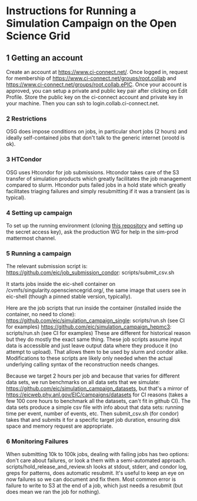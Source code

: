 # Instructions for Running a Simulation Campaign on the Open Science Grid


## 1 Getting an account
Create an account at https://www.ci-connect.net/.
Once logged in, request for membership of https://www.ci-connect.net/groups/root.collab and https://www.ci-connect.net/groups/root.collab.ePIC. 
Once your account is approved, you can setup a private and public key pair after clicking on Edit Profile. Store the public key on the ci-connect account and private key in your machine. Then you can ssh to login.collab.ci-connect.net.

### 2 Restrictions
OSG does impose conditions on jobs, in particular short jobs (2 hours) and ideally self-contained jobs that don't talk to the generic internet (xrootd is ok). 

### 3 HTCondor
OSG uses Htcondor for job submissions. Htcondor takes care of the S3 transfer of simulation products which greatly facilitates the job management compared to slurm. Htcondor puts failed jobs in a hold state which greatly facilitates triaging failures and simply resubmitting if it was a transient (as is typical).

### 4 Setting up campaign 
To set up the running environment (cloning [this repository](https://github.com/eic/job_submission_condor) and setting up the secret access key), ask the production WG for help in the sim-prod mattermost channel.  

### 5 Running a campaign
The relevant submission script is:
https://github.com/eic/job_submission_condor: scripts/submit_csv.sh

It starts jobs inside the eic-shell container on /cvmfs/singularity.opensciencegrid.org/, the same image that users see in eic-shell (though a pinned stable version, typically).

Here are the job scripts that run inside the container (installed inside the container, no need to clone):
https://github.com/eic/simulation_campaign_single: scripts/run.sh (see CI for examples)
https://github.com/eic/simulation_campaign_hepmc3: scripts/run.sh (see CI for examples)
These are different for historical reason but they do mostly the exact same thing. These job scripts assume input data is accessible and just leave output data where they produce it (no attempt to upload). That allows them to be used by slurm and condor alike. Modifications to these scripts are likely only needed when the actual underlying calling syntax of the reconstruction needs changes.

Because we target 2 hours per job and because that varies for different data sets, we run benchmarks on all data sets that we simulate:
https://github.com/eic/simulation_campaign_datasets, but that's a mirror of https://eicweb.phy.anl.gov/EIC/campaigns/datasets for CI reasons (takes a few 100 core hours to benchmark all the datasets, can't fit in github CI). The data sets produce a simple csv file with info about that data sets: running time per event, number of events, etc. Then submit_csv.sh (for condor) takes that and submits it for a specific target job duration, ensuring disk space and memory request are appropriate.

### 6 Monitoring Failures
When submitting 10k to 100k jobs, dealing with failing jobs has two options: don't care about failures, or look a them with a semi-automated approach. scripts/hold_release_and_review.sh looks at stdout, stderr, and condor log, greps for patterns, does automatic resubmit. It's useful to keep an eye on now failures so we can document and fix them. Most common error is failure to write to S3 at the end of a job, which just needs a resubmit (but does mean we ran the job for nothing).
